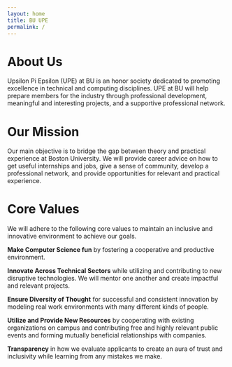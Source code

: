 ```yaml
---
layout: home
title: BU UPE
permalink: /
---
```


# About Us
Upsilon Pi Epsilon (UPE) at BU is an honor society dedicated to promoting excellence in technical and computing disciplines. UPE at BU will help prepare members for the industry through professional development, meaningful and interesting projects, and a supportive professional network.

# Our Mission
Our main objective is to bridge the gap between theory and practical experience at Boston University. We will provide career advice on how to get useful internships and jobs, give a sense of community, develop a professional network, and provide opportunities for relevant and practical experience.

# Core Values
We will adhere to the following core values to maintain an inclusive and innovative environment to achieve our goals. 

**Make Computer Science fun** by fostering a cooperative and productive environment.

**Innovate Across Technical Sectors** while utilizing and contributing to new disruptive technologies. We will mentor one another and create impactful and relevant projects.

**Ensure Diversity of Thought** for successful and consistent innovation by modeling real work environments with many different kinds of people.

**Utilize and Provide New Resources** by cooperating with existing organizations on campus and contributing free and highly relevant public events and forming mutually beneficial relationships with companies.

**Transparency** in how we evaluate applicants to create an aura of trust and inclusivity while learning from any mistakes we make.
